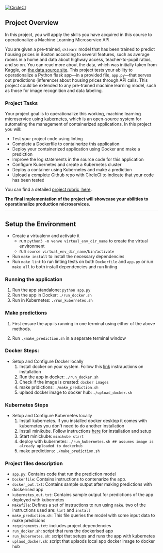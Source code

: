 [![CircleCI](https://circleci.com/gh/akamanzi/udacity-microservice-ml-kubernetes/tree/main.svg?style=svg)](https://circleci.com/gh/akamanzi/udacity-microservice-ml-kubernetes/tree/main)

## Project Overview

In this project, you will apply the skills you have acquired in this course to operationalize a Machine Learning Microservice API. 

You are given a pre-trained, `sklearn` model that has been trained to predict housing prices in Boston according to several features, such as average rooms in a home and data about highway access, teacher-to-pupil ratios, and so on. You can read more about the data, which was initially taken from Kaggle, on [the data source site](https://www.kaggle.com/c/boston-housing). This project tests your ability to operationalize a Python flask app—in a provided file, `app.py`—that serves out predictions (inference) about housing prices through API calls. This project could be extended to any pre-trained machine learning model, such as those for image recognition and data labeling.

### Project Tasks

Your project goal is to operationalize this working, machine learning microservice using [kubernetes](https://kubernetes.io/), which is an open-source system for automating the management of containerized applications. In this project you will:
* Test your project code using linting
* Complete a Dockerfile to containerize this application
* Deploy your containerized application using Docker and make a prediction
* Improve the log statements in the source code for this application
* Configure Kubernetes and create a Kubernetes cluster
* Deploy a container using Kubernetes and make a prediction
* Upload a complete Github repo with CircleCI to indicate that your code has been tested

You can find a detailed [project rubric, here](https://review.udacity.com/#!/rubrics/2576/view).

**The final implementation of the project will showcase your abilities to operationalize production microservices.**

---

## Setup the Environment

* Create a virtualenv and activate it
    *  run `python3 -m venve virtual_env_dir_name` to create the virtual environment
    *  run  `source virtual_env_dir_name/bin/activate`
* Run `make install` to install the necessary dependencies
* Run `make lint` to run linting tests on both `Dockerfile` and `app.py` or run `make all` to both install dependencies and run linting


### Running the application

1. Run the app standalone:  `python app.py`
2. Run the app in Docker:  `./run_docker.sh`
3. Run in Kubernetes:  `./run_kubernetes.sh`

### Make predictions

  1. First ensure the app is running in one terminal using either of the above methods. 

  2. Run `./make_prediction.sh` in a separate terminal window

### Docker Steps:

* Setup and Configure Docker locally
  1. Install docker on your system. Follow this [link](https://docs.docker.com/get-docker/) instrauctions on installation
  2. Run the app in docker: `./run_docker.sh`
  3. Check if the image is created: `docker images`
  4. make pridictions: `./make_prediction.sh`
  5. uplaod docker image to docker hub: `./upload_docker.sh`

### Kubernetes Steps

* Setup and Configure Kubernetes locally
  1. Install kubernetes. If you installed docker desktop it comes with kubernetes you don't need to do another installation
  2. Install minikube. Follow instructions [here](https://minikube.sigs.k8s.io/docs/start/) for installation and setup
  3. Start minickube: `minikube start`
  4. deploy with kubernetes: `./run_kubernetes.sh ## assumes image is already uploaded to dockerhub`  
  5. make predictions: `./make_prediction.sh`

### Project files description

* `app.py`: Contains code that run the prediction model
* `Dockerfile`: Contains instructions to contenarize the app. 
* `docker_out.txt`: Contains sample output after making predictions with dockerised app
* `kubernetes_out.txt`: Contains sample output for predictions of the app deployed with kubernetes 
* `Makefile`: Defines a set of instructions to run using `make`. two of the instructions used are: `lint` and `install`
* `make_prediction.sh`: This file queries the model with some input data to make predicions
* `requirements.txt`: includes project dependencies
* `run_docker.sh`: script that runs the dockerised app
* `run_kubernetes.sh`: script that setups and runs the app with kubernetes 
* `uplaod_docker.sh`: script that uplaods local app docker image to docker hub



